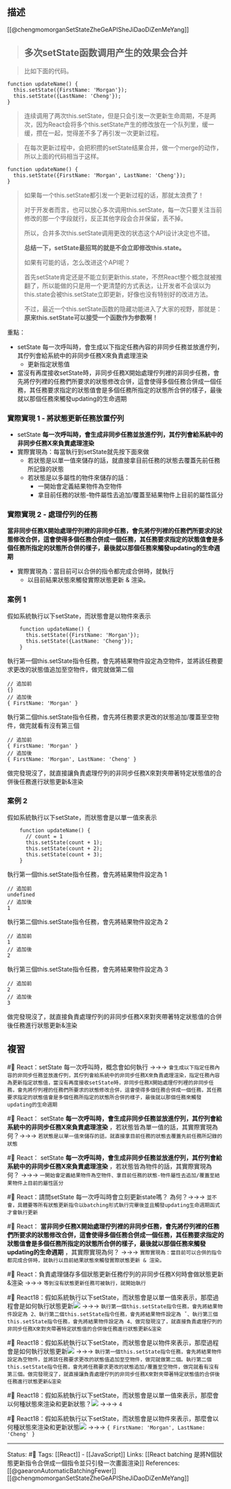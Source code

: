 


## 描述
[[@chengmomorganSetStateZheGeAPISheJiDaoDiZenMeYang]]
> ## 多次setState函数调用产生的效果会合并

> 比如下面的代码。

```text
function updateName() {
  this.setState({FirstName: 'Morgan'});
  this.setState({LastName: 'Cheng'});
}
```

> 连续调用了两次this.setState，但是只会引发一次更新生命周期，不是两次，因为React会将多个this.setState产生的修改放在一个队列里，缓一缓，攒在一起，觉得差不多了再引发一次更新过程。


> 在每次更新过程中，会把积攒的setState结果合并，做一个merge的动作，所以上面的代码相当于这样。

```text
function updateName() {
  this.setState({FirstName: 'Morgan', LastName: 'Cheng'});
}
```

> 如果每一个this.setState都引发一个更新过程的话，那就太浪费了！
> 
> 对于开发者而言，也可以放心多次调用this.setState，每一次只要关注当前修改的那一个字段就行，反正其他字段会合并保留，丢不掉。  
> 
> 所以，合并多次this.setState调用更改的状态这个API设计决定也不错。
> 
> **总结一下，setState最招骂的就是不会立即修改this.state。**
> 
> 如果有可能的话，怎么改进这个API呢？
>
>首先setState肯定还是不能立刻更新this.state，不然React整个概念就被推翻了，所以能做的只是用一个更清楚的方式表达，让开发者不会误以为this.state会被this.setState立即更新，好像也没有特别好的改进方法。
>
>不过，最近一个this.setState函数的隐藏功能进入了大家的视野，那就是：**原来this.setState可以接受一个函数作为参数啊！**

重點：
- setState 每一次呼叫時，會生成以下指定任務內容的非同步任務並放進佇列，其佇列會給系統中的非同步任務X來負責處理渲染
	- 更新指定狀態值
- 當沒有再度接收setState時，非同步任務X開始處理佇列裡的非同步任務，會先將佇列裡的任務們所要求的狀態修改合併，這會使得多個任務合併成一個任務，其任務要求指定的狀態值會是多個任務所指定的狀態所合併的樣子，最後就以那個任務來觸發updating的生命週期


### 實際實現 1 - 將狀態更新任務放置佇列

- setState **每一次呼叫時，會生成非同步任務並放進佇列，其佇列會給系統中的非同步任務X來負責處理渲染** 
- 實際實現為：每當執行到setState就先按下面來做
	- 若狀態是以單一值來儲存的話，就直接拿目前任務的狀態去覆蓋先前任務所記錄的狀態
	- 若狀態是以多屬性的物件來儲存的話：
		- 一開始會定義結果物件為空物件
		- 拿目前任務的狀態-物件屬性去追加/覆蓋至結果物件上目前的屬性區分

### 實際實現 2 - 處理佇列的任務

**當非同步任務X開始處理佇列裡的非同步任務，會先將佇列裡的任務們所要求的狀態修改合併，這會使得多個任務合併成一個任務，其任務要求指定的狀態值會是多個任務所指定的狀態所合併的樣子，最後就以那個任務來觸發updating的生命週期** 

- 實際實現為：當目前可以合併的指令都完成合併時，就執行
	- 以目前結果狀態來觸發實際狀態更新 & 渲染。



### 案例 1
假如系統執行以下setState，而狀態會是以物件來表示
```
	function updateName() {
	  this.setState({FirstName: 'Morgan'});
	  this.setState({LastName: 'Cheng'});
	}
```

執行第一個this.setState指令任務，會先將結果物件設定為空物件，並將該任務要求更改的狀態值追加至空物件，做完就做第二個
```
// 追加前
{}
// 追加後
{ FirstName: 'Morgan' }
```

執行第二個this.setState指令任務，會先將任務要求更改的狀態追加/覆蓋至空物件，做完就看有沒有第三個
```
// 追加前 
{ FirstName: 'Morgan' }
// 追加後
{ FirstName: 'Morgan', LastName: 'Cheng' }
```

做完發現沒了，就直接讓負責處理佇列的非同步任務X來對夾帶著特定狀態值的合併後任務進行狀態更新&渲染

### 案例 2

假如系統執行以下setState，而狀態會是以單一值來表示
```
	function updateName() {
	  // count = 1
	  this.setState(count + 1);
	  this.setState(count + 2);
	  this.setState(count + 3);
	}
```


執行第一個this.setState指令任務，會先將結果物件設定為 1
```
// 追加前
undefined
// 追加後
1
```
執行第二個this.setState指令任務，會先將結果物件設定為 2
```
// 追加前
1
// 追加後
2
```

執行第三個this.setState指令任務，會先將結果物件設定為 3
```
// 追加前
2
// 追加後
3
```

做完發現沒了，就直接負責處理佇列的非同步任務X來對夾帶著特定狀態值的合併後任務進行狀態更新&渲染


## 複習

#🧠 React：setState 每一次呼叫時，概念會如何執行 ->->-> `會生成以下指定任務內容的非同步任務並放進佇列，其佇列會給系統中的非同步任務X來負責處理渲染，指定任務內容為更新指定狀態值，當沒有再度接收setState時，非同步任務X開始處理佇列裡的非同步任務，會先將佇列裡的任務們所要求的狀態修改合併，這會使得多個任務合併成一個任務，其任務要求指定的狀態值會是多個任務所指定的狀態所合併的樣子，最後就以那個任務來觸發updating的生命週期`
<!--SR:!2022-10-03,28,250-->

#🧠 React： setState **每一次呼叫時，會生成非同步任務並放進佇列，其佇列會給系統中的非同步任務X來負責處理渲染** ，若狀態皆為單一值的話，其實際實現為何？->->-> `若狀態是以單一值來儲存的話，就直接拿目前任務的狀態去覆蓋先前任務所記錄的狀態`
<!--SR:!2022-10-03,28,250-->


#🧠 React： setState **每一次呼叫時，會生成非同步任務並放進佇列，其佇列會給系統中的非同步任務X來負責處理渲染** ，若狀態皆為物件的話，其實際實現為何？ ->->-> `一開始會定義結果物件為空物件、拿目前任務的狀態-物件屬性去追加/覆蓋至結果物件上目前的屬性區分`
<!--SR:!2022-10-03,28,250-->

#🧠 React：請問setState 每一次呼叫時會立刻更新state嗎？ 為何？->->-> `並不會，具體要等所有狀態更新指令以batching形式執行完畢後並且觸發updating生命週期函式才會執行更新`
<!--SR:!2022-10-03,28,250-->

#🧠 React： **當非同步任務X開始處理佇列裡的非同步任務，會先將佇列裡的任務們所要求的狀態修改合併，這會使得多個任務合併成一個任務，其任務要求指定的狀態值會是多個任務所指定的狀態所合併的樣子，最後就以那個任務來觸發updating的生命週期** ，其實際實現為何？ ->->-> `實際實現為：當目前可以合併的指令都完成合併時，就執行以目前結果狀態來觸發實際狀態更新 & 渲染。`
<!--SR:!2022-10-03,28,250-->


#🧠 React：負責處理儲存多個狀態更新任務佇列的非同步任務X何時會做狀態更新&渲染 ->->-> `等到沒有狀態更新任務可被執行，就開始執行`
<!--SR:!2022-10-03,28,250-->

#🧠 React18：假如系統執行以下setState，而狀態會是以單一值來表示，那麼過程會是如何執行狀態更新![](https://res.cloudinary.com/dqfxgtyoi/image/upload/v1661180158/blog/react/batching/handler-multiple-setState-value-example_tw7yp7.png) ->->-> `執行第一個this.setState指令任務，會先將結果物件設定為 2、執行第二個this.setState指令任務，會先將結果物件設定為 ˇ、執行第三個this.setState指令任務，會先將結果物件設定為 4、做完發現沒了，就直接負責處理佇列的非同步任務X來對夾帶著特定狀態值的合併後任務進行狀態更新&渲染`
<!--SR:!2022-10-02,27,250-->

#🧠 React18：假如系統執行以下setState，而狀態會是以物件來表示，那麼過程會是如何執行狀態更新![](https://res.cloudinary.com/dqfxgtyoi/image/upload/v1661180158/blog/react/batching/handler-multiple-setState-object-example_lcz6tg.png) ->->-> `執行第一個this.setState指令任務，會先將結果物件設定為空物件，並將該任務要求更改的狀態值追加至空物件，做完就做第二個。執行第二個this.setState指令任務，會先將任務要求更改的狀態追加/覆蓋至空物件，做完就看有沒有第三個。做完發現沒了，就直接讓負責處理佇列的非同步任務X來對夾帶著特定狀態值的合併後任務進行狀態更新&渲染`
<!--SR:!2022-10-03,28,250-->

#🧠 React18：假如系統執行以下setState，而狀態會是以單一值來表示，那麼會以何種狀態來渲染和更新狀態？![](https://res.cloudinary.com/dqfxgtyoi/image/upload/v1661180158/blog/react/batching/handler-multiple-setState-value-example_tw7yp7.png) ->->-> `4`
<!--SR:!2022-10-03,28,250-->

#🧠 React18：假如系統執行以下setState，而狀態會是以物件來表示，那麼會以何種狀態來渲染和更新狀態![](https://res.cloudinary.com/dqfxgtyoi/image/upload/v1661180158/blog/react/batching/handler-multiple-setState-object-example_lcz6tg.png) ->->-> `{ FirstName: 'Morgan', LastName: 'Cheng' }`
<!--SR:!2022-12-13,72,250-->


---
Status: #🌱 
Tags:
[[React]] - [[JavaScript]]
Links:
[[React batching 是將N個狀態更新指令合併成一個指令並只引發一次畫面渲染]]
References:
[[@gaearonAutomaticBatchingFewer]]
[[@chengmomorganSetStateZheGeAPISheJiDaoDiZenMeYang]]